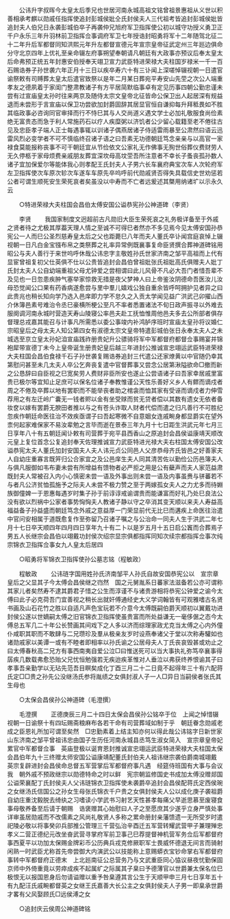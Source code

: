 <!-- { "loadSidebar": true } -->
　　公讳升字叔晖今太皇太后季兄也世居河南永城高祖文铭曾祖景惠祖从义世以积善相承考麒以勋戚任指挥使追封彭城侯妣仝氏封侯夫人三代祖考皆追封彭城侯妣皆追封夫人伯兄日永袭彭城伯卒子再袭仲兄旭府军卫指挥使公初以城守功授义勇卫正千户永乐三年升羽林前卫指挥佥事调府军卫七年授诰封昭勇将军十二年随驾北征二十二年升后军都督同知洪熙元年升左都督宣德元年宣宗皇帝征武定州三年廵边俱命分守北京四年上优礼至亲命辍左府事朔望奉朝请凡朝廷有大政事亦预议后奉太皇太后命弗预正统五年封惠安伯授奉天翊卫宣力武臣特进荣禄大夫柱国岁禄米一千一百石赐诰券子孙世袭六年正月十三日以疾卒寿六十有三讣闻上深嗟悼辍视朝一日遣官谕祭敕有司赙葬太皇太后遣官致祭以是年二月某日葬宛平寿安山先茔之次公人端重孝友之德夙着于家闺门整肃教诸子有方平居简默临事卓有定见历事四朝公勤忠谨未尝有过宣庙皇太孙时往来两京及随侍太宗文皇帝北征皆命公保卫出人起居深有规益退而未尝形于言宣庙以保卫功尝欲加封爵固辞其居显官恒自谦抑每升拜秪畏如不胜其临政事必咨询同官审择而行不恃巳其与人交尚道义遇文学士必加礼敬服食尚俭素绝无富贵态而急于利人常施药石以疗人疾糜粥以济饥者公少留心载籍至老不倦往古见及忠臣孝子端人正士每遇事辄以训诸子偶燕居诸子侍适雷雨暴至公肃然曰语云迅雷风烈必变学者不可不慎临终召诸子语之曰吾素无功德朝廷笃念亲亲与以高官一家禄食莫能报称丧事不可干朝廷宜从节俭依文公家礼无作佛事无狥世俗葬仪费财劳人无久停柩于家母烦费亲戚朋友葬宜深坎母高坟茔吾所注意者不幸长子蚤丧孤孙数人诸子宜加保爱尔等能体我心则孝配王氏封夫人子男六长车襄府典宝次车人次轮府军左卫指挥使次车原次轸次车遂车车原先卒呜呼前代勋戚贤否得失具载信史世劝惩若公者可谓生顺死安生荣死哀者矣虽没以中寿而不亡者远爰述其槩用纳诸圹以示永久云 

　　○特进荣禄大夫柱国会昌伯太傅安国公谥恭宪孙公神道碑（李贤） 

　　李贤 
　　我国家制度文迥超前古凡勋旧大臣生荣死哀之礼务极详备至于外戚之贤者待之尤极其厚葢天理人情之至诚不可得巳者然亦不多见焉今见太傅安国孙恭宪公一人而巳公圣烈慈寿皇太后之父也距薨巳八年而夫人董氏卒讣闻宫庭哀悼上辍视朝一日凡白金宝镪布帛之类祭葬之礼率异常例既襄事复命臣贤撰合葬神道碑铭用昭公与夫人善行于来世呜呼休哉公讳忠字主敬姓孙氏世家济南之邹平高祖而上代有显宦曾祖复初父仕英俱不仕以公贵皆追封会昌伯曾祖妣张氏祖妣高氏俱赠夫人妣丁氏封太夫人公自幼端重祖父母尤钟爱之尝相谓曰此儿风骨不凡必大吾门者惜吾辈不及见也一日忽患疾肿气塞举家惊救无措是夜父梦神人曰上帝鉴汝阴德命吾医汝儿汝母恐觉闻公口果有药香病遂愈尝与里中羣儿嬉戏公独自重余皆呼呵拥护见者异之曰此贵兆也稍长知向学乃选入邑庠即力学不怠久之入贡太学闻见益广洪武己卯擢山西介休簿邑素号难治令丞巳豪横所梗公至凡不率者悉置诸法不旬日政声振寻以外难去服阕调河南永城时营造天寿山陵寝公率邑夫赴工抚恤惟周他邑夫多去公所部者俱存督理总戎嘉其能召与计事凡所需悉以委公事竣内补鸿胪序班时宣庙太皇孙将议婚仁宗昭皇后之母太夫人知公第四女有淑德太宗文皇帝特遣彭城伯张日永奉太夫人之未城选至京立皇太孙妃洎宣庙践祚册贵妃升公骠骑将军中军都督府都督佥事赐宴并锦袍犀带宣德丁未今上皇帝诞生册贵妃皇后越三年进封公推诚宣忠翊运武臣特进荣禄大夫柱国会昌伯食禄千石子孙世袭复赐诰券追封三代遣公还家燎黄以中官随仍幸其第慰问甚至未几太夫人卒公乞奔丧复遣中官督葬事又尝念公居第湫隘欲命□撤而新之公恳辞曰自臣视之巳宽矣劳人费财非臣所安也遂止公尝语诸子曰吾家幸居戚里富贵已极尔等宜知止足庶可以保名位诸子奉教惟谨公天性乐善好义乡人有鳏而谪戍者周之不倦及卒葬以地有罢职而不能举丧者助之棺衾而恤其家有受诬而谪戍者力伸雪荐用之有左迁岭广囊无一钱者赆以金有坐受赇而贫无贷者偿以其数有遗女无依者备妆奁以嫁有罢爵无腴田者推以与之有苍头诈取人财者代偿而遣之归凡善行不可胜纪忽疾作朝廷命医往治不效疾亟谓子曰吾起寒微不自意姻女连戚畹身都显爵实在望外柰何起家难保家不易汝辈勉之言毕而逝在景泰三年九月十七日距生洪武元年七月三日享年八十有五朝廷闻讣敕有司营葬于宛平县西香山之原追封会昌侯谥康靖天顺改元皇上复位首念公复追封奉天佐理推诚宣力武臣特进光禄大夫右柱国太傅安国公改谥恭宪太夫人董氏加封安国夫人夫人讳元贞公同邑人父彦恭母齐氏皆邑之好善家夫人自幼庄重寡言既笄归公合家宜之及公邑庠生夫人同其清苦佐以勤俭公历邑簿夫人与俱凡服御如韦布妻未尝有所增益有馈物者必严拒之用是公有蘗声而夫人家范益肃既封夫人常被召入内小心慎密未尝一语及外事出则未尝一语及内事虽赉与骈蕃若不与者凡公济贫恤孤施予之际夫人未尝不极力赞之至于两嫁孤女夫人之力尤多而待婣族御僮婢一于恩惠每遇岁时集子孙于前谆谆戒谕谓贵而能谦富而好礼乃处巳良法公没有欲以烈祸中公家者事势恟恟夫人教诸子静以守之卒消其变天顺以来夫人寿益高福益备子孙益盛而朝廷笃念外戚之意益厚一门荣显前代无比巳而遘疾上命医往治遣中官问安相属于道既愈复作至弥留乃召诸子嘱之与公治命一同夫人生于洪武二年七月十七日卒天顺四年四月四日享年九十有二卜以是岁五月十五日启公竁而合葬焉子男五人长继宗会昌伯以翊戴功封侯次绍宗显宗俱都指挥同知次续宗都指挥佥事次纯宗锦衣卫指挥佥事女九人皇太后居四 

　　○昭勇将军锦衣卫指挥使孙公墓志铭（程敏政） 

　　程敏政 
　　公讳琏字国用姓孙氏济南邹平人孙氏自故安国恭宪公以　宣宗章皇后之父显其子今太傅会昌侯继之岿然　国之元舅胤系日蕃家法滋备若公亦可谓称其家儿者矣然寿不逮其爵君子惜之公生而淳谨不与诸贵游相将恭宪公钟爱之谕今太傅曰此子必克荷吾门宜善视之稍长出就奸傅通经史大义学词翰皆有可观雅嗜古名贤书画及山石花竹之胜以自适凡声色宝玩若不介意今太傅既嗣伯爵天顺初以翼戴功进封侯公遂以世嫡嗣太傅之旧官锦衣卫指挥使虽贵富而所处益谦无一毫侈倨之态今太傅总五军几二十年公长赞画其间戏下之人多以济而综理家政尤克当太傅之心内外僮仆咸职其职而不敢肆与二兄瓒珍及羣从极亲友岁时设燕奉诸父于堂以次称寿驩如也诸勋戚家以美谭一或有不睦者即相率以孙氏谕之公居母夫人丁氏丧哀毁甚或劝止之曰太傅春秋高二兄方有事西南夷自爱公泣□曰惟送死可以当大事执礼弥笃卒襄事得孱疾几数载弗愈恐贻父兄忧恒勉强若无疾迨疾革惟对人垂泣以弗获终养恨谕其子曰孝事吾亲勤学以无玷先范吾目瞑矣成化丁酉三月二十二日竟不起得年三十有六配蒋氏定□□贵之孙先公没继汤氏参将胤绩之女俱封淑人子一人□异日当嗣侯者张氏其生母也 

　　○太保会昌侯孙公神道碑（毛澄撰） 

　　毛澄撰 
　　正德庚辰三月二十四日太保会昌侯孙公铭卒于位　上闻之悼惜辍视朝一日谕祭十有四坛赐斋粮麻布各若干命有司营葬域如制于乎　朝廷眷念勋戚老成之臣恩礼所加可谓至矣然　□忠勤素着上结主知亦何以得此哉公讳铭字日新世家山东济南之邹平曾祖讳忠由国子生历任河南永城县丞笃生淑女简入　宣宗章皇帝妃累官中军都督佥事　英庙登极以诞育恩封推诚宣忠翊运武臣特进荣禄大夫柱国太保会昌伯年九十三终赠太师安国公谥康靖配董氏封伯夫人祖讳继宗袭伯爵南城翊戴　英宗复辟进封会昌侯命总督五军营掌后军都督府事凡遇　经筵侍班国有大事与会议我　朝外戚不预政继宗以勋德特命之时以鲜　宪宗朝监修国史书成加太傅没赠郯国公谥荣襄配丁氏封侯夫人父讳琏锦衣卫指挥使未袭爵卒追封会昌侯配蒋氏定西侯琬之女继汤氏信国公之孙女生母张氏锦衣千户贵之女俱封侯夫人公以成化庚子袭祖爵自幼庄重沈毅脱去绮纨之习嗜读小学武书习射艺天性甚孝每痛父早逝思慕至废寝食事母敬养备至后请于朝赐　诰褒赠其心始慰曰人子之至愿庶其少遂乎立身严慎处事详审虽居勋戚而不改儒素之风尚礼敬贤人多称之累命册封亲藩馈遗一无所受岁时遣祀陵必敬以将事癸卯兵部推公管理三千营弘治辛酉迁五军营转耀武营甲子兼理殚忠孝义二营正德纪元改坐奋武营寻掌府军前卫事己巳荐提督神机营军务佥后军都督府事西夏平以功加太保赐金牌彩币公历典兵戎克修厥职军士畏威怀德退无间言而骑射闲熟一时武臣尤称首先帝尝御大内演武公以技能称上意赐蟒衣宝钞命掌右军都督府事转中军都督府正德末　上北廵南征公总营务乃与文武重臣同心恊议昼夜忧勤保固京师中外倚重竟以劳瘁成疾不起属纩之际属其子臬曰予德薄官以世爵兼太保名位巳极恨无以报国恩身后勿请谥赠以重予咎臬遵其言公生于天顺甲申三月七日享年五十有九配汪氏戚畹都督英之女继王氏嘉善大长公主之女俱封侯夫人子男一即臬承世爵才畧有父风娶顾氏□远侯溥之女 

　　○追封庆云侯周公神道碑铭 

